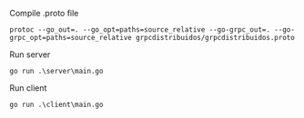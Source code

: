 Compile .proto file

```
protoc --go_out=. --go_opt=paths=source_relative --go-grpc_out=. --go-grpc_opt=paths=source_relative grpcdistribuidos/grpcdistribuidos.proto
```

Run server

```
go run .\server\main.go
```

Run client

```
go run .\client\main.go
```